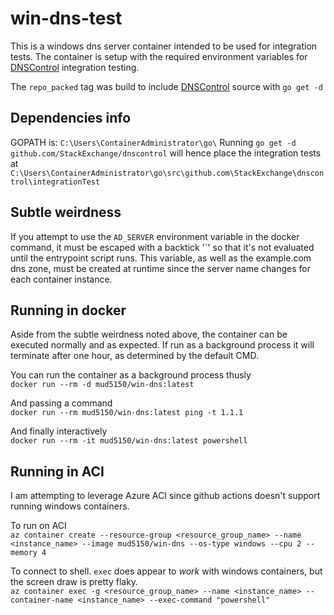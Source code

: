 # win-dns-test
This is a windows dns server container intended to be used for integration tests. The container is setup with the required environment variables for [DNSControl](https://github.com/StackExchange/dnscontrol) integration testing. 

The `repo_packed` tag was build to include [DNSControl](https://github.com/StackExchange/dnscontrol) source with `go get -d`

## Dependencies info
GOPATH is: `C:\Users\ContainerAdministrator\go\`
Running `go get -d github.com/StackExchange/dnscontrol` will hence place the integration tests at 
`C:\Users\ContainerAdministrator\go\src\github.com\StackExchange\dnscontrol\integrationTest`

## Subtle weirdness
If you attempt to use the `AD_SERVER` environment variable in the docker command, it must be escaped with a backtick '`' 
so that it's not evaluated until the entrypoint script runs. This variable, as well as the example.com dns zone, 
must be created at runtime since the server name changes for each container instance. 

## Running in docker
Aside from the subtle weirdness noted above, the container can be executed normally and as expected.  If run as a background process it will terminate after one hour, as determined by the default CMD. 

You can run the container as a background process thusly  
```docker run --rm -d mud5150/win-dns:latest```

And passing a command   
```docker run --rm mud5150/win-dns:latest ping -t 1.1.1```

And finally interactively  
```docker run --rm -it mud5150/win-dns:latest powershell```

## Running in ACI
I am attempting to leverage Azure ACI since github actions doesn't support running windows containers. 

To run on ACI  
```az container create --resource-group <resource_group_name> --name <instance_name> --image mud5150/win-dns --os-type windows --cpu 2 --memory 4```

To connect to shell. `exec` does appear to *work* with windows containers, but the screen draw is pretty flaky.  
```az container exec -g <resource_group_name> --name <instance_name> --container-name <instance_name> --exec-command "powershell"```